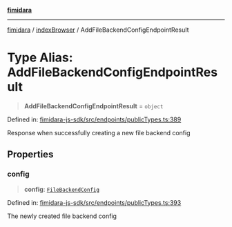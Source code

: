 [**fimidara**](../../README.md)

***

[fimidara](../../modules.md) / [indexBrowser](../README.md) / AddFileBackendConfigEndpointResult

# Type Alias: AddFileBackendConfigEndpointResult

> **AddFileBackendConfigEndpointResult** = `object`

Defined in: [fimidara-js-sdk/src/endpoints/publicTypes.ts:389](https://github.com/softkave/fimidara/blob/feac071900ab8644442d355e5cb5db9df2f34600/fimidara-js-sdk/src/endpoints/publicTypes.ts#L389)

Response when successfully creating a new file backend config

## Properties

### config

> **config**: [`FileBackendConfig`](FileBackendConfig.md)

Defined in: [fimidara-js-sdk/src/endpoints/publicTypes.ts:393](https://github.com/softkave/fimidara/blob/feac071900ab8644442d355e5cb5db9df2f34600/fimidara-js-sdk/src/endpoints/publicTypes.ts#L393)

The newly created file backend config
